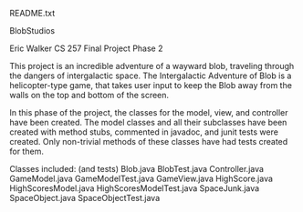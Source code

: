 README.txt

BlobStudios

Eric Walker
CS 257 Final Project Phase 2

This project is an incredible adventure of a wayward blob, traveling through the dangers of intergalactic space. The Intergalactic Adventure of Blob is a helicopter-type game, that takes user input to keep the Blob away from the walls on the top and bottom of the screen.

In this phase of the project, the classes for the model, view, and controller have been created. The model classes and all their subclasses have been created with method stubs, commented in javadoc, and junit tests were created. Only non-trivial methods of these classes have had tests created for them.

Classes included: (and tests)
Blob.java
BlobTest.java
Controller.java
GameModel.java
GameModelTest.java
GameView.java
HighScore.java
HighScoresModel.java
HighScoresModelTest.java
SpaceJunk.java
SpaceObject.java
SpaceObjectTest.java